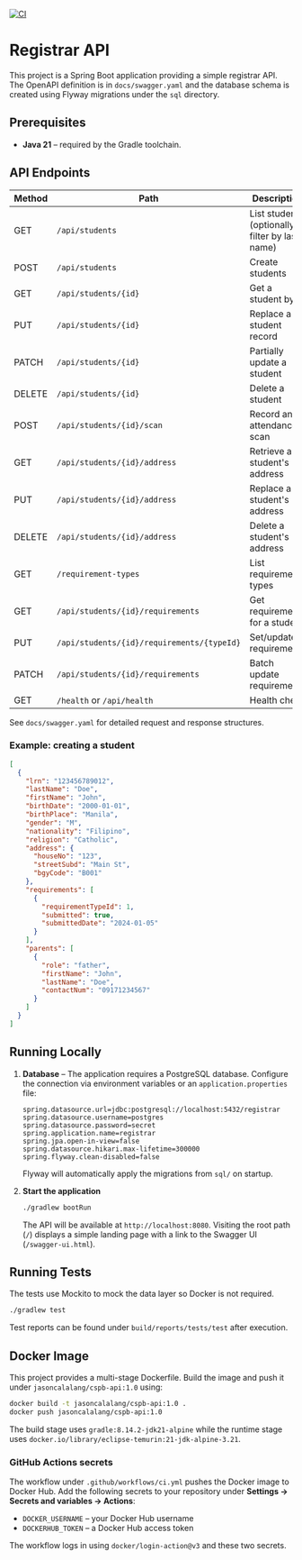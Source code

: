 [![CI](https://github.com/jasoncalalang/cspb-registrar-api/actions/workflows/ci.yml/badge.svg)](https://github.com/jasoncalalang/cspb-registrar-api/actions/workflows/ci.yml)

# Registrar API

This project is a Spring Boot application providing a simple registrar API. The OpenAPI definition is in `docs/swagger.yaml` and the database schema is created using Flyway migrations under the `sql` directory.

## Prerequisites

- **Java 21** – required by the Gradle toolchain.

## API Endpoints

| Method | Path                                   | Description               |
|-------|----------------------------------------|---------------------------|
| GET    | `/api/students`                       | List students (optionally filter by last name) |
| POST   | `/api/students`                       | Create students           |
| GET    | `/api/students/{id}`                  | Get a student by id       |
| PUT    | `/api/students/{id}`                  | Replace a student record  |
| PATCH  | `/api/students/{id}`                  | Partially update a student |
| DELETE | `/api/students/{id}`                  | Delete a student          |
| POST   | `/api/students/{id}/scan`             | Record an attendance scan |
| GET    | `/api/students/{id}/address`          | Retrieve a student's address |
| PUT    | `/api/students/{id}/address`          | Replace a student's address |
| DELETE | `/api/students/{id}/address`          | Delete a student's address |
| GET    | `/requirement-types`                  | List requirement types    |
| GET    | `/api/students/{id}/requirements`     | Get requirements for a student |
| PUT    | `/api/students/{id}/requirements/{typeId}` | Set/update a requirement |
| PATCH  | `/api/students/{id}/requirements`     | Batch update requirements |
| GET    | `/health` or `/api/health`            | Health check              |

See `docs/swagger.yaml` for detailed request and response structures.

### Example: creating a student

```json
[
  {
    "lrn": "123456789012",
    "lastName": "Doe",
    "firstName": "John",
    "birthDate": "2000-01-01",
    "birthPlace": "Manila",
    "gender": "M",
    "nationality": "Filipino",
    "religion": "Catholic",
    "address": {
      "houseNo": "123",
      "streetSubd": "Main St",
      "bgyCode": "B001"
    },
    "requirements": [
      {
        "requirementTypeId": 1,
        "submitted": true,
        "submittedDate": "2024-01-05"
      }
    ],
    "parents": [
      {
        "role": "father",
        "firstName": "John",
        "lastName": "Doe",
        "contactNum": "09171234567"
      }
    ]
  }
]
```

## Running Locally

1. **Database** – The application requires a PostgreSQL database. Configure the connection via environment variables or an `application.properties` file:

    ```properties
    spring.datasource.url=jdbc:postgresql://localhost:5432/registrar
    spring.datasource.username=postgres
    spring.datasource.password=secret
    spring.application.name=registrar
    spring.jpa.open-in-view=false
    spring.datasource.hikari.max-lifetime=300000
    spring.flyway.clean-disabled=false
    ```

    Flyway will automatically apply the migrations from `sql/` on startup.

2. **Start the application**

    ```bash
    ./gradlew bootRun
    ```

    The API will be available at `http://localhost:8080`.
    Visiting the root path (`/`) displays a simple landing page with a link to
    the Swagger UI (`/swagger-ui.html`).

## Running Tests

The tests use Mockito to mock the data layer so Docker is not required.

```bash
./gradlew test
```

Test reports can be found under `build/reports/tests/test` after execution.


## Docker Image

This project provides a multi-stage Dockerfile. Build the image and push it under `jasoncalalang/cspb-api:1.0` using:

```bash
docker build -t jasoncalalang/cspb-api:1.0 .
docker push jasoncalalang/cspb-api:1.0
```

The build stage uses `gradle:8.14.2-jdk21-alpine` while the runtime stage uses
`docker.io/library/eclipse-temurin:21-jdk-alpine-3.21`.

### GitHub Actions secrets

The workflow under `.github/workflows/ci.yml` pushes the Docker image to Docker
Hub. Add the following secrets to your repository under **Settings → Secrets and
variables → Actions**:

- `DOCKER_USERNAME` – your Docker Hub username
- `DOCKERHUB_TOKEN` – a Docker Hub access token

The workflow logs in using `docker/login-action@v3` and these two secrets.
